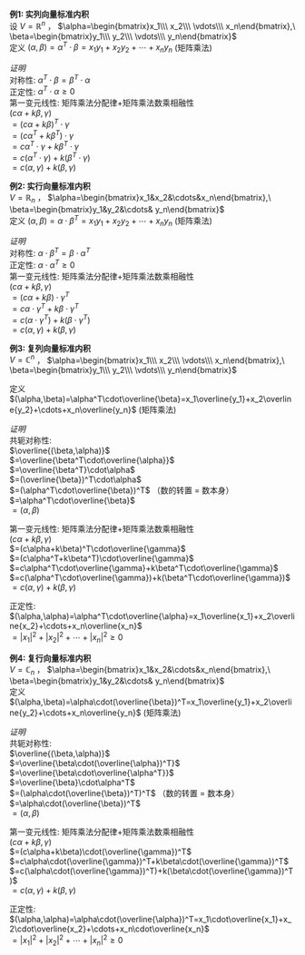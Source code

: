 **例1: 实列向量标准内积**  
设 $V=\mathbb{R}^n$ ， $\alpha=\begin{bmatrix}x_1\\\ x_2\\\ \vdots\\\ x_n\end{bmatrix},\ \beta=\begin{bmatrix}y_1\\\ y_2\\\ \vdots\\\ y_n\end{bmatrix}$   
定义 $(\alpha,\beta)=\alpha^T\cdot\beta=x_1y_1+x_2y_2+\cdots+x_ny_n$ (矩阵乘法)  
  
*证明*  
对称性:  $\alpha^T\cdot\beta=\beta^T\cdot\alpha$   
正定性:  $\alpha^T\cdot\alpha\geq0$   
第一变元线性: 矩阵乘法分配律+矩阵乘法数乘相融性  
 $(c\alpha+k\beta,\gamma)$   
 $=(c\alpha+k\beta)^T\cdot\gamma$   
 $=(c\alpha^T+k\beta^T)\cdot\gamma$   
 $=c\alpha^T\cdot\gamma+k\beta^T\cdot\gamma$   
 $=c(\alpha^T\cdot\gamma)+k(\beta^T\cdot\gamma)$   
 $=c(\alpha,\gamma)+k(\beta,\gamma)$   
  
**例2: 实行向量标准内积**  
 $V=\mathbb{R}_n$ ， $\alpha=\begin{bmatrix}x_1&x_2&\cdots&x_n\end{bmatrix},\ \beta=\begin{bmatrix}y_1&y_2&\cdots& y_n\end{bmatrix}$   
定义 $(\alpha,\beta)=\alpha\cdot\beta^T=x_1y_1+x_2y_2+\cdots+x_ny_n$ (矩阵乘法)  
  
*证明*  
对称性:  $\alpha\cdot\beta^T=\beta\cdot\alpha^T$   
正定性:  $\alpha\cdot\alpha^T\geq0$   
第一变元线性: 矩阵乘法分配律+矩阵乘法数乘相融性  
 $(c\alpha+k\beta,\gamma)$   
 $=(c\alpha+k\beta)\cdot\gamma^T$   
 $=c\alpha\cdot\gamma^T+k\beta\cdot\gamma^T$   
 $=c(\alpha\cdot\gamma^T)+k(\beta\cdot\gamma^T)$   
 $=c(\alpha,\gamma)+k(\beta,\gamma)$   
  
**例3: 复列向量标准内积**  
 $V=\mathbb{C}^n$ ， $\alpha=\begin{bmatrix}x_1\\\ x_2\\\ \vdots\\\ x_n\end{bmatrix},\ \beta=\begin{bmatrix}y_1\\\ y_2\\\ \vdots\\\ y_n\end{bmatrix}$   
  
定义 $(\alpha,\beta)=\alpha^T\cdot\overline{\beta}=x_1\overline{y_1}+x_2\overline{y_2}+\cdots+x_n\overline{y_n}$ (矩阵乘法)  
  
*证明*  
共轭对称性:  
 $\overline{(\beta,\alpha)}$   
 $=\overline{\beta^T\cdot\overline{\alpha}}$   
 $=\overline{\beta^T}\cdot\alpha$   
 $=(\overline{\beta})^T\cdot\alpha$   
 $=(\alpha^T\cdot\overline{\beta})^T$ （数的转置 $=$ 数本身）  
 $=\alpha^T\cdot\overline{\beta}$   
 $=(\alpha,\beta)$   
  
  
第一变元线性: 矩阵乘法分配律+矩阵乘法数乘相融性  
 $(c\alpha+k\beta,\gamma)$   
 $=(c\alpha+k\beta)^T\cdot\overline{\gamma}$   
 $=(c\alpha^T+k\beta^T)\cdot\overline{\gamma}$   
 $=c\alpha^T\cdot\overline{\gamma}+k\beta^T\cdot\overline{\gamma}$   
 $=c(\alpha^T\cdot\overline{\gamma})+k(\beta^T\cdot\overline{\gamma})$   
 $=c(\alpha,\gamma)+k(\beta,\gamma)$   
  
正定性:  
 $(\alpha,\alpha)=\alpha^T\cdot\overline{\alpha}=x_1\overline{x_1}+x_2\overline{x_2}+\cdots+x_n\overline{x_n}$   
 $=|x_1|^2+|x_2|^2+\cdots+|x_n|^2\geq0$   
  
**例4: 复行向量标准内积**  
 $V=\mathbb{C}_n$ ， $\alpha=\begin{bmatrix}x_1&x_2&\cdots&x_n\end{bmatrix},\ \beta=\begin{bmatrix}y_1&y_2&\cdots& y_n\end{bmatrix}$   
定义 $(\alpha,\beta)=\alpha\cdot(\overline{\beta})^T=x_1\overline{y_1}+x_2\overline{y_2}+\cdots+x_n\overline{y_n}$ (矩阵乘法)  
  
*证明*  
共轭对称性:  
 $\overline{(\beta,\alpha)}$   
 $=\overline{\beta\cdot(\overline{\alpha})^T}$   
 $=\overline{\beta\cdot\overline{\alpha^T}}$   
 $=\overline{\beta}\cdot\alpha^T$   
 $=(\alpha\cdot(\overline{\beta})^T)^T$ （数的转置 $=$ 数本身）  
 $=\alpha\cdot(\overline{\beta})^T$   
 $=(\alpha,\beta)$   
  
  
第一变元线性: 矩阵乘法分配律+矩阵乘法数乘相融性  
 $(c\alpha+k\beta,\gamma)$   
 $=(c\alpha+k\beta)\cdot(\overline{\gamma})^T$   
 $=c\alpha\cdot(\overline{\gamma})^T+k\beta\cdot(\overline{\gamma})^T$   
 $=c(\alpha\cdot(\overline{\gamma})^T)+k(\beta\cdot(\overline{\gamma})^T)$   
 $=c(\alpha,\gamma)+k(\beta,\gamma)$   
  
正定性:  
 $(\alpha,\alpha)=\alpha\cdot(\overline{\alpha})^T=x_1\cdot\overline{x_1}+x_2\cdot\overline{x_2}+\cdots+x_n\cdot\overline{x_n}$   
 $=|x_1|^2+|x_2|^2+\cdots+|x_n|^2\geq0$   
